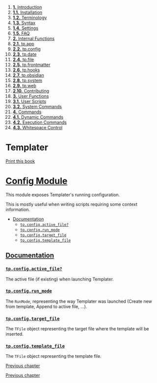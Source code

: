 1. [**1.** Introduction](Pro%20Git%20-%20Scott%20Chacon/Introduction.md)
1. [**1.1.** Installation](Atlas/tools/dev/Zellij/zellijdoc/installation.md)
2. [**1.2.** Terminology](terminology.md)
3. [**1.3.** Syntax](syntax.md)
4. [**1.4.** Settings](settings.md)
5. [**1.5.** FAQ](Atlas/tools/dev/Zellij/zellijdoc/faq.md)
3. [**2.** Internal Functions](Atlas/tools/obsidian/Templater/Templater%20doc/internal-functions/overview.md)
01. [**2.1.** tp.app](app-module.md)
02. [**2.2.** tp.config](config-module.md)
03. [**2.3.** tp.date](date-module.md)
04. [**2.4.** tp.file](file-module.md)
05. [**2.5.** tp.frontmatter](frontmatter-module.md)
06. [**2.6.** tp.hooks](hooks-module.md)
07. [**2.7.** tp.obsidian](obsidian-module.md)
08. [**2.8.** tp.system](system-module.md)
09. [**2.9.** tp.web](web-module.md)
10. [**2.10.** Contributing](contribute.md)
5. [**3.** User Functions](Atlas/tools/obsidian/Templater/Templater%20doc/user-functions/overview.md)
1. [**3.1.** User Scripts](script-user-functions.md)
2. [**3.2.** System Commands](system-user-functions.md)
7. [**4.** Commands](Atlas/tools/obsidian/Templater/Templater%20doc/commands/overview.md)
1. [**4.1.** Dynamic Commands](dynamic-command.md)
2. [**4.2.** Execution Commands](execution-command.md)
3. [**4.3.** Whitespace Control](whitespace-control.md)

# Templater

[Print this book](print.md)

# [Config Module](config-module.md)

This module exposes Templater's running configuration.

This is mostly useful when writing scripts requiring some context information.

- [Documentation](config-module.md)
  - [`tp.config.active_file?`](config-module.md)
  - [`tp.config.run_mode`](config-module.md)
  - [`tp.config.target_file`](config-module.md)
  - [`tp.config.template_file`](config-module.md)

## [Documentation](config-module.md)

### [`tp.config.active_file?`](config-module.md)

The active file (if existing) when launching Templater.

### [`tp.config.run_mode`](config-module.md)

The `RunMode`, representing the way Templater was launched (Create new from template, Append to active file, ...).

### [`tp.config.target_file`](config-module.md)

The `TFile` object representing the target file where the template will be inserted.

### [`tp.config.template_file`](config-module.md)

The `TFile` object representing the template file.

[Previous chapter](app-module.md)

[Previous chapter](app-module.md)

